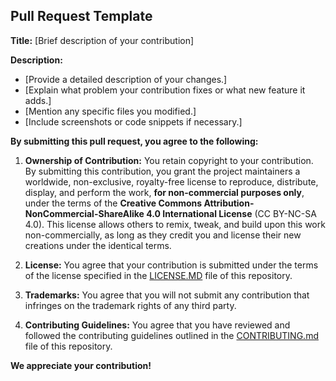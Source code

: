 ## Pull Request Template

**Title:** [Brief description of your contribution]

**Description:**

-   [Provide a detailed description of your changes.]
-   [Explain what problem your contribution fixes or what new feature it adds.]
-   [Mention any specific files you modified.]
-   [Include screenshots or code snippets if necessary.]

**By submitting this pull request, you agree to the following:**

1. **Ownership of Contribution:** You retain copyright to your contribution. By submitting this contribution, you grant the project maintainers a worldwide, non-exclusive, royalty-free license to reproduce, distribute, display, and perform the work, **for non-commercial purposes only**, under the terms of the **Creative Commons Attribution-NonCommercial-ShareAlike 4.0 International License** (CC BY-NC-SA 4.0). This license allows others to remix, tweak, and build upon this work non-commercially, as long as they credit you and license their new creations under the identical terms.

2. **License:** You agree that your contribution is submitted under the terms of the license specified in the [LICENSE.MD](LICENSE.MD) file of this repository.

3. **Trademarks:** You agree that you will not submit any contribution that infringes on the trademark rights of any third party.

4. **Contributing Guidelines:** You agree that you have reviewed and followed the contributing guidelines outlined in the [CONTRIBUTING.md](CONTRIBUTING.md) file of this repository.

**We appreciate your contribution!**

